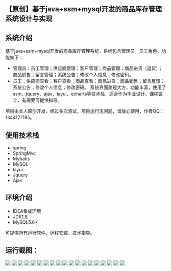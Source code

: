 ## 【原创】基于java+ssm+mysql开发的商品库存管理系统设计与实现

## 系统介绍

基于java+ssm+mysql开发的商品库存管理系统，系统包含管理员，员工角色，功能如下：
- 管理员：员工管理；供应商管理；客户管理；商品管理；商品进货（退货）；商品销售；留言管理；系统公告；修改个人信息；修改密码。
- 员工：供应商查看；客户查看；商品查看；商品进货；商品销售；留言反馈；系统公告；修改个人信息；修改密码。
系统界面美观大方，功能丰富，使用了ssm、jquery、ajax、layui、echarts等技术栈，适合作为毕业设计、课程设计，有需要可提供指导。

项目由本人原创开发，经过多次测试，项目运行无问题，请放心使用，作者QQ：1344127185。

## 使用技术栈

- spring
- SpringMvc
- Mybatis
- MySQL
- layui
- Jquery
- Ajax


## 环境介绍

- IDEA集成环境
- JDK1.8
- MySQL5.6+

可提供所有运行软件、远程安装、技术指导。

## 运行截图：
![](https://github.com/itcoderyhl/stock-mgr/blob/main/images/1.png)
![](https://github.com/itcoderyhl/stock-mgr/blob/main/images/2.png)
![](https://github.com/itcoderyhl/stock-mgr/blob/main/images/3.png)
![](https://github.com/itcoderyhl/stock-mgr/blob/main/images/4.png)
![](https://github.com/itcoderyhl/stock-mgr/blob/main/images/5.png)
![](https://github.com/itcoderyhl/stock-mgr/blob/main/images/6.png)
![](https://github.com/itcoderyhl/stock-mgr/blob/main/images/7.png)
![](https://github.com/itcoderyhl/stock-mgr/blob/main/images/8.png)
![](https://github.com/itcoderyhl/stock-mgr/blob/main/images/9.png)
![](https://github.com/itcoderyhl/stock-mgr/blob/main/images/10.png)
![](https://github.com/itcoderyhl/stock-mgr/blob/main/images/11.png)
![](https://github.com/itcoderyhl/stock-mgr/blob/main/images/12.png)
![](https://github.com/itcoderyhl/stock-mgr/blob/main/images/13.png)
![](https://github.com/itcoderyhl/stock-mgr/blob/main/images/14.png)
![](https://github.com/itcoderyhl/stock-mgr/blob/main/images/15.png)
![](https://github.com/itcoderyhl/stock-mgr/blob/main/images/16.png)
![](https://github.com/itcoderyhl/stock-mgr/blob/main/images/17.png)
![](https://github.com/itcoderyhl/stock-mgr/blob/main/images/18.png)
![](https://github.com/itcoderyhl/stock-mgr/blob/main/images/19.png)











